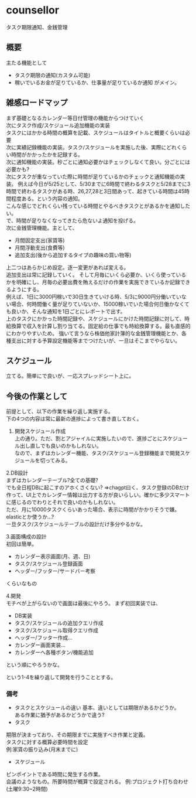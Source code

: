 # counsellor
タスク期限通知、金銭管理

## 概要  
主たる機能として
- タスク期限の通知(カスタム可能)
- 稼いでいるお金が足りているか、仕事量が足りているか通知
がメイン。  

## 雑感ロードマップ  
まず基礎となるカレンダー等日付管理の機能からつけていく  
次にタスク作成/スケジュール追加機能の実装  
タスクにはかかる時間の概算を記載、スケジュールはタイトルと概要くらいは必要  
次に実績記録機能の実装。タスク/スケジュールを実施した後、実際にどれくらい時間がかかったかを記録する。  
次に通知機能の実装。秒ごとに通知必要かはチェックしなくて良い。分ごとには必要かも?  
次にタスクが重なっていた際に時間が足りているかのチェックと通知機能の実装。
例えば今日が5/25として、5/30までに6時間で終わるタスクと5/28までに3時間で終わるタスクがある時、26,27,28と3日間あって、起きている時間は45時間程度ある。という内容の通知。  
こんな感じでどれくらい残っている時間とやるべきタスクとがあるかを通知したい。  
で、時間が足りなくなってきたら危ないよ通知を投げる。  
次に金銭管理機能。主として、  
- 月間固定支出(家賃等)  
- 月間浮動支出(食費等)  
- 追加支出(後から追加するタイプの趣味の買い物等)  

上二つはあらかじめ設定。逐一変更があれば変える。  
追加支出は常に記録していく。
そして月毎にいくら必要か、いくら使っているかを明確にし、月毎の必要出費を賄えるだけの作業を実施できているか記録できるようにする。  
例えば、1日に3000円稼いで30日生きていける時、5/3に9000円分働いていない場合、何時間働く量が足りていないか、15000稼いでいた場合何日働かなくても良いか、そんな通知を1日ごとにレポートで出す。  
上のタスクにかかった時間記録や、スケジュールにかけた時間記録に対して、時給換算で収入を計算し割り当てる。固定給の仕事でも時給換算する。最も直感的にわかりやすいため。
強いて言うなら株価他家計簿的な金銭管理機能とか、各種支出に対する予算設定機能等までつけたいが、一旦はそこまでやらない。  


## スケジュール  
立てる。簡単にで良いが、一応スプレッドシート上に。

## 今後の作業として  
前提として、以下の作業を繰り返し実施する。  
下の4つの内容は常に最新の進捗によって書き直しておく。  
1. 開発スケジュール作成  
上の通り。ただ、割とアジャイルに実施したいので、進捗ごとにスケジュール出し直しでも良いのかもしれない。  
なので、まずはカレンダー機能、タスク/スケジュール登録機能まで開発スケジュールを切ってみる。  

2.DB設計  
まずはカレンダーテーブル?全ての基礎?  
でも全日程DBに起こすのアホくさくない?
=>chagpt曰く、タスク登録のDBだけ作って、UI上でカレンダー情報は出力する方が良いらしい。確かに多少スマートに感じるのでわりとそれで良いのかもしれない。  
ただ、月に10000タスクくらいあった場合、表示に時間がかかりそうで嫌。elasticとか使うか...?  
一旦タスク/スケジュールテーブルの設計だけ多分やるかな。

3.画面構成の設計  
初回は簡単。
- カレンダー表示画面(月、週、日)  
- タスク/スケジュール登録画面  
- ヘッダー/フッター/サードバー考察  

くらいなもの

4.開発  
モチベが上がらないので画面は最後にやろう。 
まず初回実装では、  
- DB実装  
- タスク/スケジュールの追加クエリ作成  
- タスク/スケジュール取得クエリ作成  
- ヘッダー/フッター作成...  
- カレンダー画面実装...  
- カレンダーへ各種ボタン/機能追加  

という順にやろうかな。  

という1-4を繰り返して開発を行うこととする。


### 備考  
* タスクとスケジュールの違い
基本、違いとしては期限があるかどうか。  
ある作業に猶予があるかどうかで違う?  
 * タスク

期限が決まっており、その期限までに実施すべき作業と定義。  
タスクに対する概算必要時間を設定  
例:家賃の振り込み(月末までに)  

 * スケジュール  

ピンポイントである時間に発生する作業。  
会議のようなもの。所要時間が概算で設定される。
例:プロジェクト打ち合わせ(土曜9:30~2時間)  

